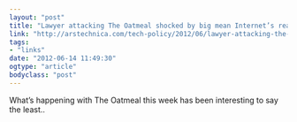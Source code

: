 ```yaml
---
layout: "post"
title: "Lawyer attacking The Oatmeal shocked by big mean Internet’s reaction"
link: "http://arstechnica.com/tech-policy/2012/06/lawyer-attacking-the-oatmeal-shocked-by-big-mean-internets-reaction/"
tags: 
- "links"
date: "2012-06-14 11:49:30"
ogtype: "article"
bodyclass: "post"
---
```


What’s happening with The Oatmeal this week has been interesting to say the least..